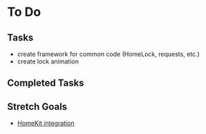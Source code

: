 # To Do  

## Tasks  
* create framework for common code (HomeLock, requests, etc.)
* create lock animation

## Completed Tasks  

## Stretch Goals  
* [HomeKit integration](https://developer.apple.com/homekit/specification/) 